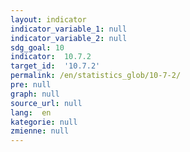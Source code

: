```yaml
---
layout: indicator
indicator_variable_1: null
indicator_variable_2: null
sdg_goal: 10
indicator:  10.7.2
target_id:  '10.7.2'
permalink: /en/statistics_glob/10-7-2/
pre: null
graph: null
source_url: null
lang:  en
kategorie: null
zmienne: null
---
```

